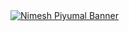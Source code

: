 <a href="https://github.com/nimesh-piyumal" target="_blank">
    <img src="https://cardivo.vercel.app/api?name=Nimesh+Piyumal&description=Hi,%20I%27m%20a%20JavaScript%20Backside%20API%20developer.%20%F0%9F%91%8B&image=https://cdn3d.iconscout.com/3d/premium/thumb/programmer-8546230-6738603.png?f=webp&set=a.122117227880132673&backgroundColor=%23ecf0f1&github=nimesh-piyumal&pattern=topography&colorPattern=%23eaeaea" alt="Nimesh Piyumal Banner">
</a>
